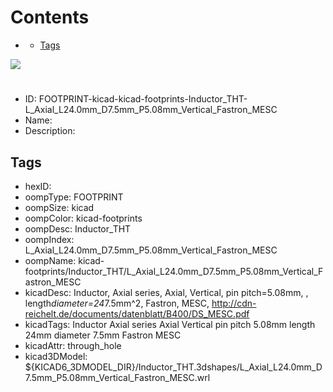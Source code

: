 



Contents
========

* [](#)
	* [Tags](#tags)
  
![][im]
# 

- ID: FOOTPRINT-kicad-kicad-footprints-Inductor_THT-L_Axial_L24.0mm_D7.5mm_P5.08mm_Vertical_Fastron_MESC
- Name: 
- Description: 

## Tags

- hexID: 
- oompType: FOOTPRINT
- oompSize: kicad
- oompColor: kicad-footprints
- oompDesc: Inductor_THT
- oompIndex: L_Axial_L24.0mm_D7.5mm_P5.08mm_Vertical_Fastron_MESC
- oompName: kicad-footprints/Inductor_THT/L_Axial_L24.0mm_D7.5mm_P5.08mm_Vertical_Fastron_MESC
- kicadDesc: Inductor, Axial series, Axial, Vertical, pin pitch=5.08mm, , length*diameter=24*7.5mm^2, Fastron, MESC, http://cdn-reichelt.de/documents/datenblatt/B400/DS_MESC.pdf
- kicadTags: Inductor Axial series Axial Vertical pin pitch 5.08mm  length 24mm diameter 7.5mm Fastron MESC
- kicadAttr: through_hole
- kicad3DModel: ${KICAD6_3DMODEL_DIR}/Inductor_THT.3dshapes/L_Axial_L24.0mm_D7.5mm_P5.08mm_Vertical_Fastron_MESC.wrl



[im]: image.png
